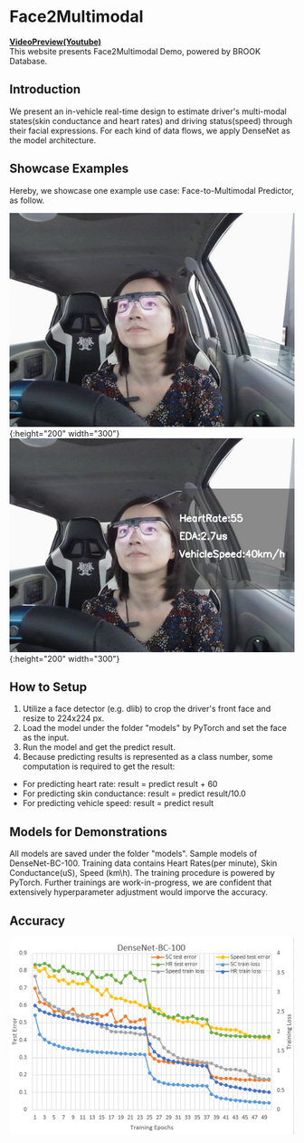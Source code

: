 # Face2Multimodal

[**VideoPreview(Youtube)**](https://youtu.be/LLYTffMaSGM)  
This website presents Face2Multimodal Demo, powered by BROOK Database.

## Introduction

We present an in-vehicle real-time design to estimate driver's multi-modal states(skin conductance and heart rates) and driving status(speed) through their facial expressions. For each kind of data flows, we apply DenseNet as the model architecture.

## Showcase Examples
Hereby, we showcase one example use case: Face-to-Multimodal Predictor, as follow.

![example](https://raw.githubusercontent.com/unnc-idl-ucc/BROOK/master/figures/facecapture.jpg){:height="200" width="300"}
![predictor](https://raw.githubusercontent.com/unnc-idl-ucc/BROOK/master/figures/Estimator.jpg){:height="200" width="300"}

## How to Setup

1. Utilize a face detector (e.g. dlib) to crop the driver's front face and resize to 224x224 px.
2. Load the model under the folder "models" by PyTorch and set the face as the input.
3. Run the model and get the predict result.
4. Because predicting results is represented as a class number, some computation is required to get the result:
  * For predicting heart rate: result = predict result + 60
  * For predicting skin conductance: result = predict result/10.0
  * For predicting vehicle speed: result = predict result

   
## Models for Demonstrations

All models are saved under the folder "models". Sample models of DenseNet-BC-100. Training data contains Heart Rates(per minute), Skin Conductance(uS), Speed (km\h). The training procedure is powered by PyTorch. Further trainings are work-in-progress, we are confident that extensively hyperparameter adjustment would imporve the accuracy.

## Accuracy
![accuracy](https://raw.githubusercontent.com/unnc-idl-ucc/BROOK/master/figures/Accuracy.png)
